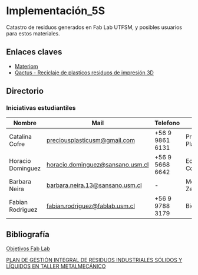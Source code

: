 # Implementación_5S
Catastro de residuos generados en Fab Lab UTFSM, y posibles usuarios para estos materiales. 

## Enlaces claves 

- [Materiom](https://materiom.org/)
- [Qactus - Reciclaje de plasticos residuos de impresión 3D](https://qactus.cl/)

## Directorio

### Iniciativas estudiantiles

| Nombre  | Mail  | Telefono  | Iniciativa  | 
|---|---|---|---|
|  Catalina Cofre   | preciousplasticusm@gmail.com   | +56 9 9861 6131  | Precious Plastic  | 
| Horacio Dominguez  | horacio.dominguez@sansano.usm.cl  |  +56 9 5668 6642 | Eco Contruccion  | 
| Barbara Neira  | barbara.neira.13@sansano.usm.cl |  - | Movimiento Zero  | 
| Fabian Rodriguez  | fabian.rodriguez@fablab.usm.cl  | +56 9 9788 3179 | BioMateriales | 

## Bibliografía

[Objetivos Fab Lab](https://github.com/FabLabUTFSM/Gesti-n_de_Residuos/blob/master/Bibliografia/Reunion1.pdf)

[PLAN DE GESTIÓN INTEGRAL DE RESIDUOS INDUSTRIALES SÓLIDOS Y LÍQUIDOS EN TALLER METALMECÁNICO](https://github.com/FabLabUTFSM/Gesti-n_de_Residuos/blob/master/Bibliografia/3560902038555UTFSM%20(1).pdf)
